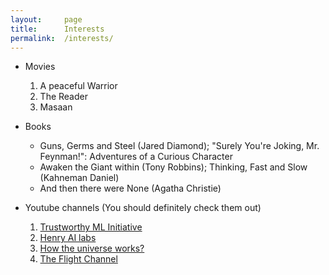 ```yaml
---
layout:     page
title:      Interests
permalink:  /interests/
---
```


<head>
<!-- Global site tag (gtag.js) - Google Analytics -->
<script async src="https://www.googletagmanager.com/gtag/js?id=G-NB6TYSXY61"></script>
<script>
  window.dataLayer = window.dataLayer || [];
  function gtag(){dataLayer.push(arguments);}
  gtag('js', new Date());

  gtag('config', 'G-NB6TYSXY61');
</script>
</head>


- Movies
    1. A peaceful Warrior
    2. The Reader
    3. Masaan

- Books
    - Guns, Germs and Steel (Jared Diamond); "Surely You're Joking, Mr. Feynman!": Adventures of a Curious Character
    - Awaken the Giant within (Tony Robbins); Thinking, Fast and Slow (Kahneman Daniel)
    - And then there were None (Agatha Christie)

- Youtube channels (You should definitely check them out)
    1. [Trustworthy ML Initiative](https://www.youtube.com/channel/UCzJzYJFp0uqv7efTkZidgnA)
    2. [Henry AI labs](https://www.youtube.com/channel/UCHB9VepY6kYvZjj0Bgxnpbw)
    3. [How the universe works?](https://www.youtube.com/channel/UCu2QtA-3OIJoXdBZfHc3zRA)
    4. [The Flight Channel](https://www.youtube.com/c/theflightchannel)


